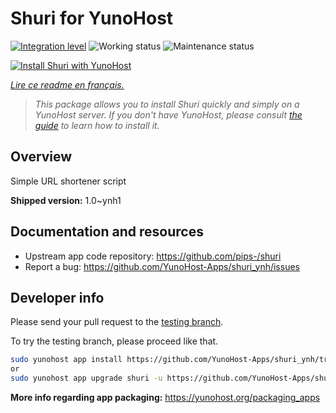<!--
N.B.: This README was automatically generated by https://github.com/YunoHost/apps/tree/master/tools/README-generator
It shall NOT be edited by hand.
-->

# Shuri for YunoHost

[![Integration level](https://dash.yunohost.org/integration/shuri.svg)](https://dash.yunohost.org/appci/app/shuri) ![Working status](https://ci-apps.yunohost.org/ci/badges/shuri.status.svg) ![Maintenance status](https://ci-apps.yunohost.org/ci/badges/shuri.maintain.svg)

[![Install Shuri with YunoHost](https://install-app.yunohost.org/install-with-yunohost.svg)](https://install-app.yunohost.org/?app=shuri)

*[Lire ce readme en français.](./README_fr.md)*

> *This package allows you to install Shuri quickly and simply on a YunoHost server.
If you don't have YunoHost, please consult [the guide](https://yunohost.org/#/install) to learn how to install it.*

## Overview

Simple URL shortener script

**Shipped version:** 1.0~ynh1
## Documentation and resources

* Upstream app code repository: <https://github.com/pips-/shuri>
* Report a bug: <https://github.com/YunoHost-Apps/shuri_ynh/issues>

## Developer info

Please send your pull request to the [testing branch](https://github.com/YunoHost-Apps/shuri_ynh/tree/testing).

To try the testing branch, please proceed like that.

``` bash
sudo yunohost app install https://github.com/YunoHost-Apps/shuri_ynh/tree/testing --debug
or
sudo yunohost app upgrade shuri -u https://github.com/YunoHost-Apps/shuri_ynh/tree/testing --debug
```

**More info regarding app packaging:** <https://yunohost.org/packaging_apps>
